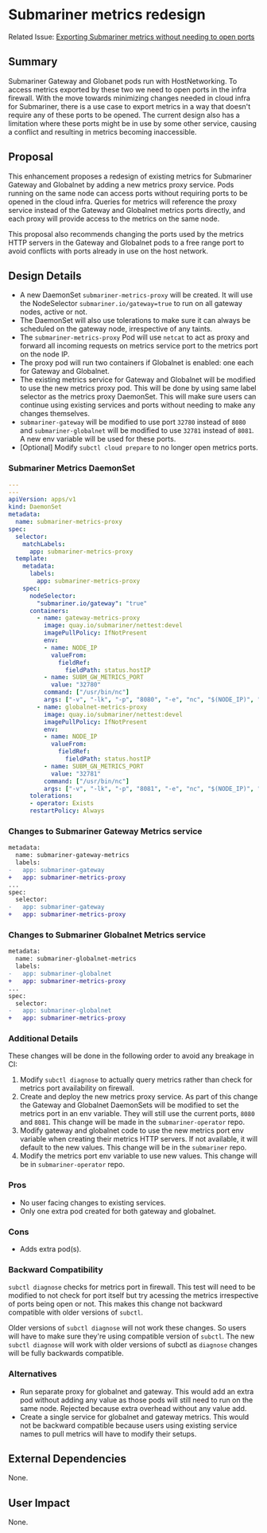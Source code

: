 # Submariner metrics redesign

Related Issue:
[Exporting Submariner metrics without needing to open ports](https://github.com/submariner-io/submariner/issues/1944)

## Summary

Submariner Gateway and Globanet pods run with HostNetworking.
To access metrics exported by these two we need to open ports in the infra firewall.
With the move towards minimizing changes needed in cloud infra for Submariner,
there is a use case to export metrics in a way that doesn't require any of these ports to be opened.
The current design also has a limitation where these ports might be in use by some other service,
causing a conflict and resulting in metrics becoming inaccessible.

## Proposal

This enhancement proposes a redesign of existing metrics for Submariner Gateway and Globalnet by adding a new metrics proxy
service. Pods running on the same node can access ports without requiring ports to be opened in the cloud infra.
Queries for metrics will reference the proxy service instead of the Gateway and Globalnet metrics ports directly,
and each proxy will provide access to the metrics on the same node.

This proposal also recommends changing the ports used by the metrics HTTP servers in the Gateway and Globalnet pods to a free range
port to avoid conflicts with ports already in use on the host network.

## Design Details

* A new DaemonSet `submariner-metrics-proxy` will be created. It will use the NodeSelector `submariner.io/gateway=true`
to run on all gateway nodes, active or not.
* The DaemonSet will also use tolerations to make sure it can always be scheduled on the gateway node, irrespective of any taints.
* The `submariner-metrics-proxy` Pod will use `netcat` to act as proxy and forward all incoming requests on metrics service port to the
metrics port on the node IP.
* The proxy pod will run two containers if Globalnet is enabled: one each for Gateway and Globalnet.
* The existing metrics service for Gateway and Globalnet will be modified to use the new metrics proxy pod. This will be
done by using same label selector as the metrics proxy DaemonSet. This will make sure users can continue using existing services
and ports without needing to make any changes themselves.
* `submariner-gateway` will be modified to use port `32780` instead of `8080` and `submariner-globalnet` will be
modified to use `32781` instead of `8081`. A new env variable will be used for these ports.
* [Optional] Modify `subctl cloud prepare` to no longer open metrics ports.

### Submariner Metrics DaemonSet

```yaml
---
---
apiVersion: apps/v1
kind: DaemonSet
metadata:
  name: submariner-metrics-proxy
spec:
  selector:
    matchLabels:
      app: submariner-metrics-proxy
  template:
    metadata:
      labels:
        app: submariner-metrics-proxy
    spec:
      nodeSelector:
        "submariner.io/gateway": "true"
      containers:
        - name: gateway-metrics-proxy
          image: quay.io/submariner/nettest:devel
          imagePullPolicy: IfNotPresent
          env:
          - name: NODE_IP
            valueFrom:
              fieldRef:
                fieldPath: status.hostIP
          - name: SUBM_GW_METRICS_PORT
            value: "32780"
          command: ["/usr/bin/nc"]
          args: ["-v", "-lk", "-p", "8080", "-e", "nc", "$(NODE_IP)", "$(SUBM_GW_METRICS_PORT)"]
        - name: globalnet-metrics-proxy
          image: quay.io/submariner/nettest:devel
          imagePullPolicy: IfNotPresent
          env:
          - name: NODE_IP
            valueFrom:
              fieldRef:
                fieldPath: status.hostIP
          - name: SUBM_GN_METRICS_PORT
            value: "32781"
          command: ["/usr/bin/nc"]
          args: ["-v", "-lk", "-p", "8081", "-e", "nc", "$(NODE_IP)", "$(SUBM_GN_METRICS_PORT)"]
      tolerations:
      - operator: Exists
      restartPolicy: Always
```

### Changes to Submariner Gateway Metrics service

```diff
metadata:
  name: submariner-gateway-metrics
  labels:
-   app: submariner-gateway
+   app: submariner-metrics-proxy
...
spec:
  selector:
-   app: submariner-gateway
+   app: submariner-metrics-proxy
```

### Changes to Submariner Globalnet Metrics service

```diff
metadata:
  name: submariner-globalnet-metrics
  labels:
-   app: submariner-globalnet
+   app: submariner-metrics-proxy
...
spec:
  selector:
-   app: submariner-globalnet
+   app: submariner-metrics-proxy
```

### Additional Details

These changes will be done in the following order to avoid any breakage in CI:

1. Modify `subctl diagnose` to actually query metrics rather than check for metrics port availability on firewall.
2. Create and deploy the new metrics proxy service. As part of this change the Gateway and Globalnet
DaemonSets will be modified to set the metrics port in an env variable. They will still use the current ports, `8080`
and `8081`. This change will be made in the `submariner-operator` repo.
3. Modify gateway and globalnet code to use the new metrics port env variable when creating their metrics HTTP servers. If not
available, it will default to the new values. This change will be in the `submariner` repo.
4. Modify the metrics port env variable to use new values. This change will be in `submariner-operator` repo.

### Pros

* No user facing changes to existing services.
* Only one extra pod created for both gateway and globalnet.

### Cons

* Adds extra pod(s).

### Backward Compatibility

`subctl diagnose` checks for metrics port in firewall. This test will need to be modified to not check for port itself
but try acessing the metrics irrespective of ports being open or not. This makes this change not backward compatible with
older versions of `subctl`.

Older versions of `subctl diagnose` will not work these changes. So users will have to make sure they're using compatible
version of `subctl`. The new `subctl diagnose` will work with older versions of subctl as `diagnose` changes will be fully
backwards compatible.

### Alternatives

* Run separate proxy for globalnet and gateway. This would add an extra pod without adding any value as those pods will
still need to run on the same node. Rejected because extra overhead without any value add.
* Create a single service for globalnet and gateway metrics. This would not be backward compatible because users using
existing service names to pull metrics will have to modify their setups.

## External Dependencies

None.

## User Impact

None.
